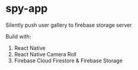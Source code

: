 # spy-app
Silently push user gallery to firebase storage server

Build with:
1. React Native
2. React Native Camera Roll
3. Firebase Cloud Firestore & Firebase Storage

